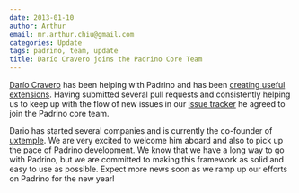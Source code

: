 ```yaml
---
date: 2013-01-10
author: Arthur
email: mr.arthur.chiu@gmail.com
categories: Update
tags: padrino, team, update
title: Darío Cravero joins the Padrino Core Team
---
```


[Darío Cravero](https://github.com/dariocravero) has been helping with Padrino and has been [creating useful extensions](https://github.com/dariocravero/declarative_authorization_padrino). Having submitted several pull requests and consistently helping us to keep up with the flow of new issues in our [issue tracker](https://github.com/padrino/padrino-framework/issues) he agreed to join the Padrino core team.

<break>

Dario has started several companies and is currently the co-founder of [uxtemple](http://www.uxtemple.com/). We are very excited to welcome him aboard and also to pick up the pace of Padrino development. We know that we have a long way to go with Padrino, but we are committed to making this framework as solid and easy to use as possible. Expect more news soon as we ramp up our efforts on Padrino for the new year!